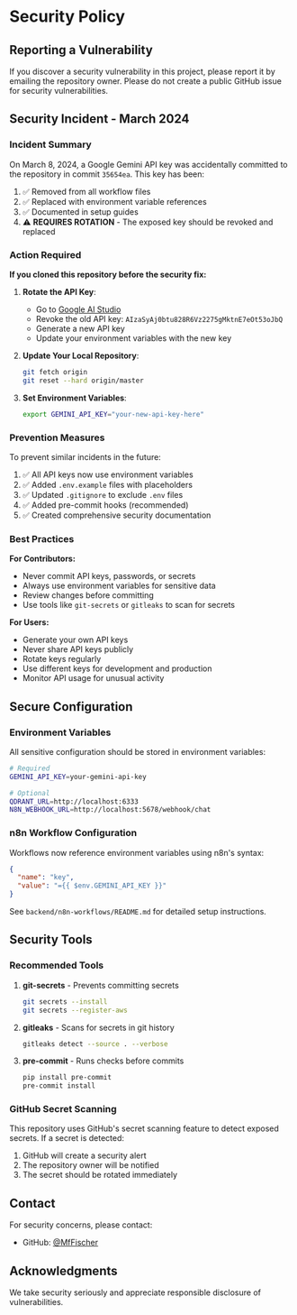# Security Policy

## Reporting a Vulnerability

If you discover a security vulnerability in this project, please report it by emailing the repository owner. Please do not create a public GitHub issue for security vulnerabilities.

## Security Incident - March 2024

### Incident Summary

On March 8, 2024, a Google Gemini API key was accidentally committed to the repository in commit `35654ea`. This key has been:

1. ✅ Removed from all workflow files
2. ✅ Replaced with environment variable references
3. ✅ Documented in setup guides
4. ⚠️ **REQUIRES ROTATION** - The exposed key should be revoked and replaced

### Action Required

**If you cloned this repository before the security fix:**

1. **Rotate the API Key**:
   - Go to [Google AI Studio](https://makersuite.google.com/app/apikey)
   - Revoke the old API key: `AIzaSyAj0btu828R6Vz2275gMktnE7eOt53oJbQ`
   - Generate a new API key
   - Update your environment variables with the new key

2. **Update Your Local Repository**:
   ```bash
   git fetch origin
   git reset --hard origin/master
   ```

3. **Set Environment Variables**:
   ```bash
   export GEMINI_API_KEY="your-new-api-key-here"
   ```

### Prevention Measures

To prevent similar incidents in the future:

1. ✅ All API keys now use environment variables
2. ✅ Added `.env.example` files with placeholders
3. ✅ Updated `.gitignore` to exclude `.env` files
4. ✅ Added pre-commit hooks (recommended)
5. ✅ Created comprehensive security documentation

### Best Practices

**For Contributors:**

- Never commit API keys, passwords, or secrets
- Always use environment variables for sensitive data
- Review changes before committing
- Use tools like `git-secrets` or `gitleaks` to scan for secrets

**For Users:**

- Generate your own API keys
- Never share API keys publicly
- Rotate keys regularly
- Use different keys for development and production
- Monitor API usage for unusual activity

## Secure Configuration

### Environment Variables

All sensitive configuration should be stored in environment variables:

```bash
# Required
GEMINI_API_KEY=your-gemini-api-key

# Optional
QDRANT_URL=http://localhost:6333
N8N_WEBHOOK_URL=http://localhost:5678/webhook/chat
```

### n8n Workflow Configuration

Workflows now reference environment variables using n8n's syntax:

```json
{
  "name": "key",
  "value": "={{ $env.GEMINI_API_KEY }}"
}
```

See `backend/n8n-workflows/README.md` for detailed setup instructions.

## Security Tools

### Recommended Tools

1. **git-secrets** - Prevents committing secrets
   ```bash
   git secrets --install
   git secrets --register-aws
   ```

2. **gitleaks** - Scans for secrets in git history
   ```bash
   gitleaks detect --source . --verbose
   ```

3. **pre-commit** - Runs checks before commits
   ```bash
   pip install pre-commit
   pre-commit install
   ```

### GitHub Secret Scanning

This repository uses GitHub's secret scanning feature to detect exposed secrets. If a secret is detected:

1. GitHub will create a security alert
2. The repository owner will be notified
3. The secret should be rotated immediately

## Contact

For security concerns, please contact:
- GitHub: [@MfFischer](https://github.com/MfFischer)

## Acknowledgments

We take security seriously and appreciate responsible disclosure of vulnerabilities.


